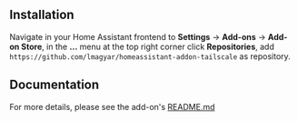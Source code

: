 
## Installation

Navigate in your Home Assistant frontend to **Settings** -> **Add-ons** ->
**Add-on Store**, in the **...** menu at the top right corner click
**Repositories**, add `https://github.com/lmagyar/homeassistant-addon-tailscale`
as repository.

## Documentation

For more details, please see the add-on's [README.md](tailscale)
